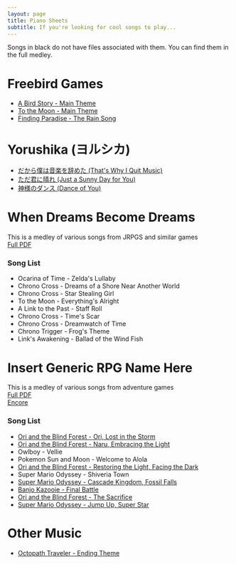 ```yaml
---
layout: page
title: Piano Sheets
subtitle: If you're looking for cool songs to play...
---
```


Songs in black do not have files associated with them. You can find them in the full medley.

# Freebird Games
* [A Bird Story - Main Theme](/music/A_Bird_Story.pdf?pdf=A-Bird-Story)
* [To the Moon - Main Theme](/music/To-The-Moon.pdf?pdf=To-The-Moon)
* [Finding Paradise - The Rain Song](/music/The_Rain_Song.pdf?pdf=The-Rain-Song)

# Yorushika (ヨルシカ)
* [だから僕は音楽を辞めた (That's Why I Quit Music)](/music/だから僕は音楽を辞めた.pdf?pdf=dakaboku)
* [ただ君に晴れ (Just a Sunny Day for You)](/music/ただ君に晴れ.pdf?pdf=tadakiminihare)
* [神様のダンス (Dance of You)](/music/神様のダンス.pdf?pdf=kamisamanodansu)

# When Dreams Become Dreams
This is a medley of various songs from JRPGS and similar games  
[Full PDF](/music/When-Dreams-Become-Dreamsv1.2.pdf?pdf=dreams-medley)  
### Song List
* Ocarina of Time - Zelda's Lullaby
* Chrono Cross - Dreams of a Shore Near Another World
* Chrono Cross - Star Stealing Girl
* To the Moon - Everything's Alright
* A Link to the Past - Staff Roll
* Chrono Cross - Time's Scar
* Chrono Cross - Dreamwatch of Time
* Chrono Trigger - Frog's Theme
* Link's Awakening - Ballad of the Wind Fish

# Insert Generic RPG Name Here
This is a medley of various songs from adventure games  
[Full PDF](/music/Insert_Generic_RPG_Name_Here_Full.pdf?pdf=rpg-medley)  
[Encore](/music/Jump-Up-Super-Star.pdf?pdf=Super-Star)
### Song List
* [Ori and the Blind Forest - Ori, Lost in the Storm](/music/Ori-Lost-in-the-Storm.pdf?pdf=ori-lost)
* [Ori and the Blind Forest - Naru, Embracing the Light](/music/Naru-Embracing-the-Light.pdf?pdf=naru-embracing)
* Owlboy - Vellie
* Pokemon Sun and Moon - Welcome to Alola
* [Ori and the Blind Forest - Restoring the Light, Facing the Dark](/music/Restoring-the-Light-Facing-the-Dark.pdf?pdf=restoring-light)
* Super Mario Odyssey - Shiveria Town
* [Super Mario Odyssey - Cascade Kingdom, Fossil Falls](/music/Cascade-Kingdom.pdf?pdf=Cascade-Kingdom)
* [Banjo Kazooie - Final Battle](/music/Grunty.pdf?pdf=Grunty)
* [Ori and the Blind Forest - The Sacrifice](/music/The-Sacrifice.pdf?pdf=The-Sacrifice)
* [Super Mario Odyssey - Jump Up, Super Star](/music/Jump-Up-Super-Star.pdf?pdf=Super-Star)

# Other Music
* [Octopath Traveler - Ending Theme](/music/Octopath_Traveler_Ending.pdf?pdf=Octopath-Ending)
